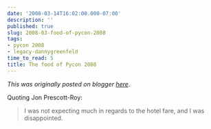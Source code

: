 ```yaml
---
date: '2008-03-14T16:02:00.000-07:00'
description: ''
published: true
slug: 2008-03-food-of-pycon-2008
tags:
- pycon 2008
- legacy-dannygreenfeld
time_to_read: 5
title: The food of Pycon 2008
---
```


*This was originally posted on blogger [here](https://dannygreenfeld.blogspot.com/2008/03/food-of-pycon-2008.html)*.

Quoting Jon Prescott-Roy:<br /><blockquote>I was not expecting much in regards to the hotel fare, and I was disappointed.</blockquote>